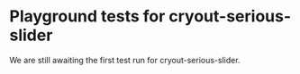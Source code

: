 # Playground tests for cryout-serious-slider
We are still awaiting the first test run for cryout-serious-slider.
